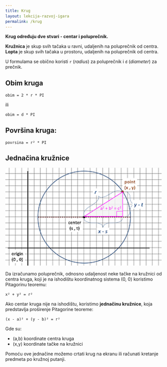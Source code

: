 ```yaml
---
title: Krug
layout: lekcija-razvoj-igara
permalink: /krug
---
```


**Krug određuju dve stvari - centar i poluprečnik.**

**Kružnica** je skup svih tačaka u ravni, udaljenih na poluprečnik od centra. **Lopta** je skup svih  tačaka u prostoru, udaljenih na poluprečnik od centra. 

U formulama se obično koristi `r` (*radius*) za poluprečnik i `d` (*diameter*) za prečnik.

## Obim kruga

```
obim = 2 * r * PI
```
ili
```
obim = d * PI
```

## Površina kruga:

```
povrsina = r² * PI
```

## Jednačina kružnice

![](/images/razvoj-igara/jednačina-kruznice.png)

Da izračunamo poluprečnik, odnosno udaljenost neke tačke na kružnici od centra kruga, koji je na ishodištu koordinatnog sistema (0, 0) koristimo Pitagorinu teoremu:

```
x² + y² = r²
```

Ako centar kruga nije na ishodištu, koristimo **jednačinu kružnice**, koja predstavlja proširenje Pitagorine teoreme:

```
(x - a)² + (y - b)² = r²
```

Gde su:

- (a,b) koordinate centra kruga
- (x,y) koordinate tačke na kružnici

Pomoću ove jednačine možemo crtati krug na ekranu ili računati kretanje predmeta po kružnoj putanji.
